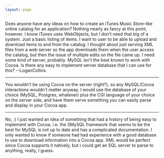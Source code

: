 ```yaml
---
layout: page
---
```


Does anyone have any ideas on how to create an iTunes Music Store-like online catalog for an application? Nothing nearly as fancy at this point, however. I know iTunes uses WebObjects, but I don't need that big of a system. Just a basic listing of items. I want to user to be able to upload and download items to and from the catalog. I thought about just serving XML files from a web server so the app downloads them when the user access the catalog, but then the issue of multiple edits on the file came up. I need some kind of server, probably. MySQL isn't the best known to work with Cocoa. Is there any easy to implement server database that I can use for this? --LoganCollins

----

You wouldn't be using Cocoa on the server (right?), so any MySQL/Cocoa interactions wouldn't matter anyway. I would use the database of your choice (MySQL, Postgres, whatever) plus the CGI language of your choice on the server side, and have them serve something you can easily parse and display in your Cocoa app.

----

No, :) I just wanted an idea of something that had a history of being easy to implement with Cocoa. i.e. the SMySQL framework that seems to be the best for MySQL is not up to date and has a complicated documentation. I only wanted to know if someone had had experience with a good database to use to download information into a Cocoa app. XML would be perfect since Cocoa supports it natively, but I could get an SQL server to parse to anything, really, I guess.
